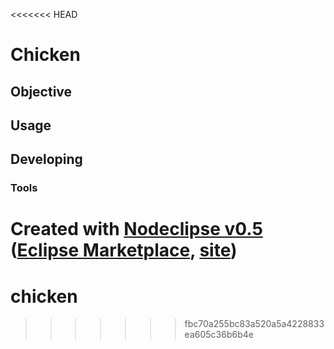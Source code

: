 <<<<<<< HEAD
# Chicken

## Objective



## Usage



## Developing



### Tools

Created with [Nodeclipse v0.5](https://github.com/Nodeclipse/nodeclipse-1)
 ([Eclipse Marketplace](http://marketplace.eclipse.org/content/nodeclipse), [site](http://www.nodeclipse.org))   
=======
chicken
=======
>>>>>>> fbc70a255bc83a520a5a4228833ea605c36b6b4e
